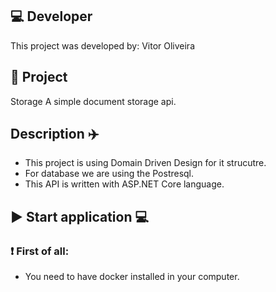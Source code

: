 ## 💻 Developer
This project was developed by: Vitor Oliveira

## 📝 Project
Storage
  A simple document storage api.
  
## Description ✈️
* This project is using Domain Driven Design for it strucutre.  
* For database we are using the Postresql.  
* This API is written with ASP.NET Core language.
  
## ▶️ Start application 💻 

### ❗ First of all:
* You need to have docker installed in your computer.
